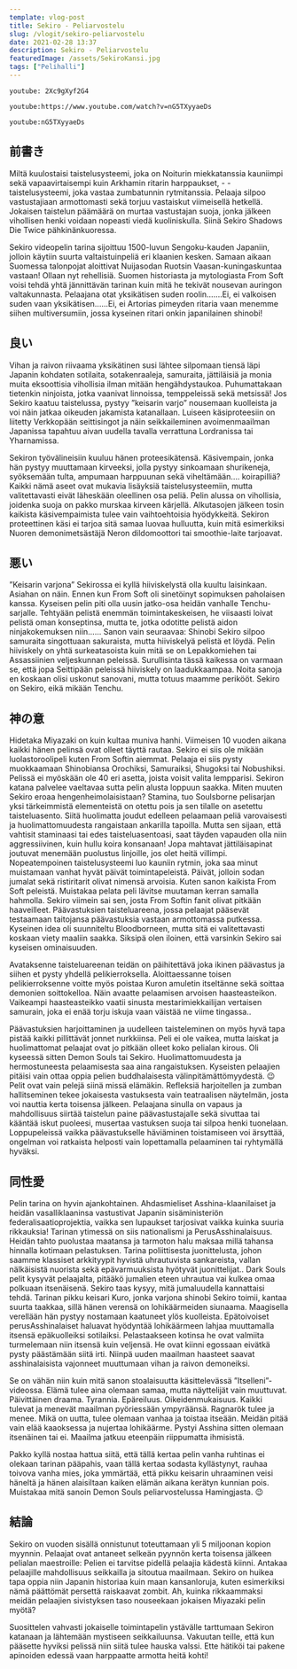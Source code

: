 ```yaml
---
template: vlog-post
title: Sekiro - Peliarvostelu
slug: /vlogit/sekiro-peliarvostelu
date: 2021-02-28 13:37
description: Sekiro - Peliarvostelu    
featuredImage: /assets/SekiroKansi.jpg
tags: ["Pelihalli"]
---
```

`youtube: 2Xc9gXyf2G4`

 <!-- #1: Embed through web URL -->
`youtube:https://www.youtube.com/watch?v=nG5TXyyaeDs`

 <!-- #2: Embed through video ID -->
`youtube:nG5TXyyaeDs`

## 前書き

Miltä kuulostaisi taistelusysteemi, joka on Noiturin miekkatanssia kauniimpi sekä vapaavirtaisempi kuin Arkhamin ritarin harppaukset, - - taistelusysteemi, joka vastaa zumbatunnin rytmitanssia. Pelaaja silpoo vastustajiaan armottomasti sekä torjuu vastaiskut viimeisellä hetkellä. Jokaisen taistelun päämäärä on murtaa vastustajan suoja, jonka jälkeen vihollisen henki voidaan nopeasti viedä kuoliniskulla. Siinä Sekiro Shadows Die Twice pähkinänkuoressa.

Sekiro videopelin tarina sijoittuu 1500-luvun Sengoku-kauden Japaniin, jolloin käytiin suurta valtaistuinpeliä eri klaanien kesken. Samaan aikaan Suomessa talonpojat aloittivat Nuijasodan Ruotsin Vaasan-kuningaskuntaa vastaan! Ollaan nyt rehellisiä. Suomen historiasta ja mytologiasta From Soft voisi tehdä yhtä jännittävän tarinan kuin mitä he tekivät nousevan auringon valtakunnasta.
Pelaajana otat yksikätisen suden roolin.......Ei, ei valkoisen suden vaan yksikätisen......Ei, ei Artorias pimeyden ritaria vaan menemme siihen multiversumiin, jossa kyseinen ritari onkin japanilainen shinobi!

## 良い

Vihan ja raivon riivaama yksikätinen susi lähtee silpomaan tiensä läpi Japanin kohdaten sotilaita, sotakenraaleja, samuraita, jättiläisiä ja monia muita eksoottisia vihollisia ilman mitään hengähdystaukoa. Puhumattakaan tietenkin ninjoista, jotka vaanivat linnoissa, temppeleissä sekä metsissä! Jos Sekiro kaatuu taistelussa, pystyy ”keisarin varjo” nousemaan kuolleista ja voi näin jatkaa oikeuden jakamista katanallaan. Luiseen käsiproteesiin on liitetty Verkkopään seittisingot ja näin seikkaileminen avoimenmaailman Japanissa tapahtuu aivan uudella tavalla verrattuna Lordranissa tai Yharnamissa.

Sekiron työvälineisiin kuuluu hänen proteesikätensä. Käsivempain, jonka hän pystyy muuttamaan kirveeksi, jolla pystyy sinkoamaan shurikeneja, syöksemään tulta, ampumaan harppuunan sekä viheltämään…. koirapilliä? Kaikki nämä aseet ovat mukavia lisäyksiä taistelusysteemiin, mutta valitettavasti eivät läheskään oleellinen osa peliä. Pelin alussa on vihollisia, joidenka suoja on pakko murskaa kirveen kärjellä. Alkutasojen jälkeen tosin kaikista käsivempaimista tulee vain vaihtoehtoisia hyödykkeitä. Sekiron proteettinen käsi ei tarjoa sitä samaa luovaa hulluutta, kuin mitä esimerkiksi Nuoren demonimetsästäjä Neron dildomoottori tai smoothie-laite tarjoavat.

## 悪い

”Keisarin varjona” Sekirossa ei kyllä hiiviskelystä olla kuultu laisinkaan. Asiahan on näin. Ennen kun From Soft oli sinetöinyt sopimuksen paholaisen kanssa. Kyseisen pelin piti olla uusin jatko-osa heidän vanhalle Tenchu-sarjalle. Tehtyään pelistä enemmän toimintakeskeisen, he viisaasti loivat pelistä oman konseptinsa, mutta te, jotka odotitte pelistä aidon ninjakokemuksen niin…… Sanon vain seuraavaa: Shinobi Sekiro silpoo samuraita singottuaan sakuraista, mutta hiiviskelyä pelistä et löydä. Pelin hiiviskely on yhtä surkeatasoista kuin mitä se on Lepakkomiehen tai Assassiinien veljeskunnan peleissä. Surullisinta tässä kaikessa on varmaan se, että jopa Seittipään peleissä hiiviskely on laadukkaampaa. Noita sanoja en koskaan olisi uskonut sanovani, mutta totuus maamme perikööt. Sekiro on Sekiro, eikä mikään Tenchu.
 
## 神の意

Hidetaka Miyazaki on kuin kultaa muniva hanhi. Viimeisen 10 vuoden aikana kaikki hänen pelinsä ovat olleet täyttä rautaa. Sekiro ei siis ole mikään luolastoroolipeli kuten From Softin aiemmat. Pelaaja ei siis pysty muokkaamaan Shinobiansa Orochiksi, Samuraiksi, Shugoksi tai Nobushiksi. Pelissä ei myöskään ole 40 eri asetta, joista voisit valita lempparisi. Sekiron katana palvelee vaeltavaa sutta pelin alusta loppuun saakka.  Miten muuten Sekiro eroaa hengenheimolaisistaan?
Stamina, tuo Soulsborne pelisarjan yksi tärkeimmistä elementeistä on otettu pois ja sen tilalle on asetettu taisteluasento. Siitä huolimatta joudut edelleen pelaamaan peliä varovaisesti ja huolimattomuudesta rangaistaan ankarilla tapoilla. Mutta sen sijaan, että vahtisit staminaasi tai edes taisteluasentoasi, saat täyden vapauden olla niin aggressiivinen, kuin hullu koira konsanaan! Jopa mahtavat jättiläisapinat joutuvat menemään puolustus linjoille, jos olet heitä villimpi. Nopeatempoinen taistelusysteemi luo kauniin rytmin, joka saa minut muistamaan vanhat hyvät päivät toimintapeleistä. Päivät, jolloin sodan jumalat sekä ristiritarit olivat nimensä arvoisia.
Kuten sanon kaikista From Soft peleistä. Muistakaa pelata peli lävitse muutaman kerran samalla hahmolla.  Sekiro viimein sai sen, josta From Softin fanit olivat pitkään haaveilleet. Päävastuksien taisteluareena, jossa pelaajat pääsevät testaamaan taitojansa päävastuksia vastaan armottomassa putkessa. Kyseinen idea oli suunniteltu Bloodborneen, mutta sitä ei valitettavasti koskaan viety maaliin saakka. Siksipä olen iloinen, että varsinkin Sekiro sai kyseisen ominaisuuden.  

Avataksenne taisteluareenan teidän on päihitettävä joka ikinen päävastus ja siihen et pysty yhdellä pelikierroksella. Aloittaessanne toisen pelikierroksenne voitte myös poistaa Kuron amuletin itseltänne sekä soittaa demonien soittokelloa. Näin avaatte pelaamisen arvoisen haasteasteikon. Vaikeampi haasteasteikko vaatii sinusta mestarimiekkailijan vertaisen samurain, joka ei enää torju iskuja vaan väistää ne viime tingassa..

Päävastuksien harjoittaminen ja uudelleen taisteleminen on myös hyvä tapa pistää kaikki pillittävät jonnet nurkkiinsa. Peli ei ole vaikea, mutta laiskat ja huolimattomat pelaajat ovat jo pitkään olleet koko pelialan kirous. Oli kyseessä sitten Demon Souls tai Sekiro. Huolimattomuudesta ja hermostuneesta pelaamisesta saa aina rangaistuksen. Kyseisten pelaajien pitäisi vain ottaa oppia pelien buddhalaisesta välinpitämättömyydestä. 😉 Pelit ovat vain pelejä siinä missä elämäkin. Refleksiä harjoitellen ja zumban hallitseminen tekee jokaisesta vastuksesta vain teatraalisen näytelmän, josta voi nauttia kerta toisensa jälkeen. Pelaajana sinulla on vapaus ja mahdollisuus siirtää taistelun paine päävastustajalle sekä sivuttaa tai kääntää iskut puoleesi, musertaa vastuksen suoja tai silpoa henki tuonelaan.  Loppupeleissä vaikka päävastukselle häviäminen toistamiseen voi ärsyttää, ongelman voi ratkaista helposti vain lopettamalla pelaaminen tai ryhtymällä hyväksi.

## 同性愛

Pelin tarina on hyvin ajankohtainen. Ahdasmieliset Asshina-klaanilaiset ja heidän vasalliklaaninsa vastustivat Japanin sisäministeriön federalisaatioprojektia, vaikka sen lupaukset tarjosivat vaikka kuinka suuria rikkauksia! Tarinan ytimessä on siis nationalismi ja PerusAsshinalaisuus. Heidän tahto puolustaa maatansa ja tarmoton halu maksaa millä tahansa hinnalla kotimaan pelastuksen. Tarina poliittisesta juonittelusta, johon saamme klassiset arkkityypit hyvistä uhrautuvista sankareista, vallan nälkäisistä nuorista sekä epävarmuuksista hyötyvät juonittelijat..
Dark Souls pelit kysyvät pelaajalta, pitääkö jumalien eteen uhrautua vai kulkea omaa polkuaan itsenäisenä. Sekiro taas kysyy, mitä jumaluudella kannattaisi tehdä. Tarinan pikku keisari Kuro, jonka varjona shinobi Sekiro toimii, kantaa suurta taakkaa, sillä hänen verensä on lohikäärmeiden siunaama. Maagisella verellään hän pystyy nostamaan kaatuneet ylös kuolleista.  Epätoivoiset perusAsshinalaiset haluavat hyödyntää lohikäärmeen lahjaa muuttamalla itsensä epäkuolleiksi sotilaiksi. Pelastaakseen kotinsa he ovat valmiita turmelemaan niin itsensä kuin veljensä. He ovat kiinni egossaan eivätkä pysty päästämään siitä irti. Niinpä uuden maailman haasteet saavat asshinalaisista vajonneet muuttumaan vihan ja raivon demoneiksi.

Se on vähän niin kuin mitä sanon stoalaisuutta käsittelevässä ”Itselleni”-videossa. Elämä tulee aina olemaan samaa, mutta näyttelijät vain muuttuvat. Päivittäinen draama. Tyrannia. Epäreiluus. Oikeidenmukaisuus. Kaikki tulevat ja menevät maailman pyöriessään ympyräänsä. Ragnarök tulee ja menee. Mikä on uutta, tulee olemaan vanhaa ja toistaa itseään. Meidän pitää vain elää kaaoksessa ja nujertaa lohikäärme. Pystyi Asshina sitten olemaan itsenäinen tai ei. Maailma jatkuu eteenpäin riippumatta ihmisistä.

Pakko kyllä nostaa hattua siitä, että tällä kertaa pelin vanha ruhtinas ei olekaan tarinan pääpahis, vaan tällä kertaa sodasta kyllästynyt, rauhaa toivova vanha mies, joka ymmärtää, että pikku keisarin uhraaminen veisi häneltä ja hänen alaisiltaan kaiken elämän aikana kerätyn kunnian pois. Muistakaa mitä sanoin Demon Souls peliarvostelussa Hamingjasta. 😉

## 結論

Sekiro on vuoden sisällä onnistunut toteuttamaan yli 5 miljoonan kopion myynnin. Pelaajat ovat antaneet selkeän pyynnön kerta toisensa jälkeen pelialan maestroille: Pelien ei tarvitse pidellä pelaajia kädestä kiinni. Antakaa pelaajille mahdollisuus seikkailla ja sitoutua maailmaan.
Sekiro on huikea tapa oppia niin Japanin historiaa kuin maan kansanloruja, kuten esimerkiksi nämä päättömät persettä raiskaavat zombit. Ah, kuinka rikkaammaksi meidän pelaajien sivistyksen taso nouseekaan jokaisen Miyazaki pelin myötä?

Suosittelen vahvasti jokaiselle toimintapelin ystävälle tarttumaan Sekiron katanaan ja lähtemään mystiseen seikkailuunsa. Vakuutan teille, että kun pääsette hyviksi pelissä niin siitä tulee hauska valssi. Ette hätiköi tai pakene apinoiden edessä vaan harppaatte armotta heitä kohti!